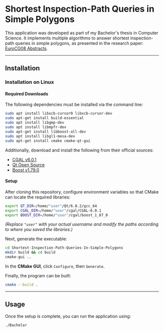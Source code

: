 # Shortest Inspection-Path Queries in Simple Polygons

This application was developed as part of my Bachelor's thesis in Computer Science. It implements multiple algorithms to answer shortest inspection-path queries in simple polygons, as presented in the research paper: [EuroCG08 Abstracts](https://inria.hal.science/inria-00595116/PDF/EuroCG08Abstracts.pdf#page=164).

---

## Installation

### Installation on Linux

#### Required Downloads
The following dependencies must be installed via the command line:
```sh
sudo apt install libxcb-cursor0 libxcb-cursor-dev
sudo apt-get install build-essential
sudo apt install libgmp-dev
sudo apt install libmpfr-dev
sudo apt-get install libboost-all-dev
sudo apt install libgl1-mesa-dev 
sudo apt-get install cmake cmake-qt-gui 
```
Additionally, download and install the following from their official sources:
- [CGAL v6.0.1](https://github.com/CGAL/cgal/releases/tag/v6.0.1)
- [Qt Open Source](https://www.qt.io/download-open-source)
- [Boost v1.79.0](https://www.boost.org/doc/libs/1_79_0/more/getting_started/unix-variants.html)

#### Setup
After cloning this repository, configure environment variables so that CMake can locate the required libraries:
```sh
export QT_DIR=/home/"user"/Qt/6.8.2/gcc_64
export CGAL_DIR=/home/"user"/cgal/CGAL-6.0.1
export BOOST_DIR=/home/"user"/cgal/boost_1_87_0
```
*(Replace `"user"` with your actual username and modify the paths according to where you saved the libraries.)*

Next, generate the executable:
```sh
cd Shortest-Inspection-Path-Queries-In-Simple-Polygons
mkdir build && cd build
cmake-gui ..
```
In the **CMake GUI**, click `Configure`, then `Generate`.

Finally, the program can be built:
```sh
cmake --build .
```
---

## Usage
Once the setup is complete, you can run the application using:
```sh
./Bachelor
```

